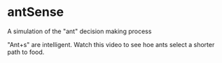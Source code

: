 antSense
========

A simulation of the "ant" decision making process  


"Ant+s" are intelligent. Watch this video to see hoe ants select a shorter path to food.  

